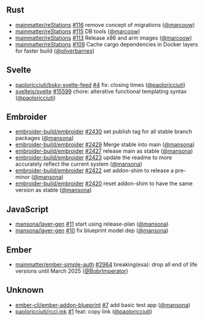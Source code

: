 ## Rust

- [mainmatter/reStations] [#116](https://github.com/mainmatter/reStations/pull/116) remove concept of migrations ([@marcoow])
- [mainmatter/reStations] [#115](https://github.com/mainmatter/reStations/pull/115) DB tools ([@marcoow])
- [mainmatter/reStations] [#113](https://github.com/mainmatter/reStations/pull/113) Release x86 and arm images ([@marcoow])
- [mainmatter/reStations] [#109](https://github.com/mainmatter/reStations/pull/109) Cache cargo dependencies in Docker layers for faster build ([@oliverbarnes])

## Svelte

- [paoloricciuti/bsky-svelte-feed] [#4](https://github.com/paoloricciuti/bsky-svelte-feed/pull/4) fix: closing times ([@paoloricciuti])
- [sveltejs/svelte] [#15599](https://github.com/sveltejs/svelte/pull/15599) chore: alterative functional templating syntax ([@paoloricciuti])

## Embroider

- [embroider-build/embroider] [#2430](https://github.com/embroider-build/embroider/pull/2430) set publish tag for all stable branch packages ([@mansona])
- [embroider-build/embroider] [#2429](https://github.com/embroider-build/embroider/pull/2429) Merge stable into main ([@mansona])
- [embroider-build/embroider] [#2427](https://github.com/embroider-build/embroider/pull/2427) release main as stable ([@mansona])
- [embroider-build/embroider] [#2423](https://github.com/embroider-build/embroider/pull/2423) update the readme to more accurately reflect the current system ([@mansona])
- [embroider-build/embroider] [#2422](https://github.com/embroider-build/embroider/pull/2422) set addon-shim to release a pre-minor ([@mansona])
- [embroider-build/embroider] [#2420](https://github.com/embroider-build/embroider/pull/2420) reset addon-shim to have the same version as stable ([@mansona])

## JavaScript

- [mansona/layer-gen] [#11](https://github.com/mansona/layer-gen/pull/11) start using release-plan ([@mansona])
- [mansona/layer-gen] [#10](https://github.com/mansona/layer-gen/pull/10) fix blueprint model dep ([@mansona])

## Ember

- [mainmatter/ember-simple-auth] [#2964](https://github.com/mainmatter/ember-simple-auth/pull/2964) breaking(esa): drop all end of life versions until March 2025 ([@BobrImperator])

## Unknown

- [ember-cli/ember-addon-blueprint] [#7](https://github.com/ember-cli/ember-addon-blueprint/pull/7) add basic test app ([@mansona])
- [paoloricciuti/rccl.ink] [#1](https://github.com/paoloricciuti/rccl.ink/pull/1) feat: copy link ([@paoloricciuti])

[@BobrImperator]: https://github.com/BobrImperator
[@mansona]: https://github.com/mansona
[@marcoow]: https://github.com/marcoow
[@oliverbarnes]: https://github.com/oliverbarnes
[@paoloricciuti]: https://github.com/paoloricciuti
[ember-cli/ember-addon-blueprint]: https://github.com/ember-cli/ember-addon-blueprint
[embroider-build/embroider]: https://github.com/embroider-build/embroider
[mainmatter/ember-simple-auth]: https://github.com/mainmatter/ember-simple-auth
[mainmatter/reStations]: https://github.com/mainmatter/reStations
[mansona/layer-gen]: https://github.com/mansona/layer-gen
[paoloricciuti/bsky-svelte-feed]: https://github.com/paoloricciuti/bsky-svelte-feed
[paoloricciuti/rccl.ink]: https://github.com/paoloricciuti/rccl.ink
[sveltejs/svelte]: https://github.com/sveltejs/svelte
